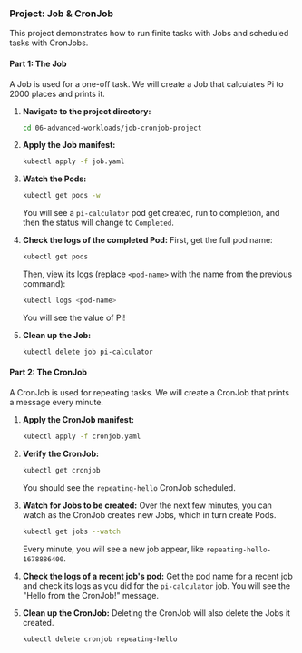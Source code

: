 ### Project: Job & CronJob

This project demonstrates how to run finite tasks with Jobs and scheduled tasks with CronJobs.

#### Part 1: The Job

A Job is used for a one-off task. We will create a Job that calculates Pi to 2000 places and prints it.

1.  **Navigate to the project directory:**
    ```bash
    cd 06-advanced-workloads/job-cronjob-project
    ```

2.  **Apply the Job manifest:**
    ```bash
    kubectl apply -f job.yaml
    ```

3.  **Watch the Pods:**
    ```bash
    kubectl get pods -w
    ```
    You will see a `pi-calculator` pod get created, run to completion, and then the status will change to `Completed`.

4.  **Check the logs of the completed Pod:**
    First, get the full pod name:
    ```bash
    kubectl get pods
    ```
    Then, view its logs (replace `<pod-name>` with the name from the previous command):
    ```bash
    kubectl logs <pod-name>
    ```
    You will see the value of Pi!

5.  **Clean up the Job:**
    ```bash
    kubectl delete job pi-calculator
    ```

#### Part 2: The CronJob

A CronJob is used for repeating tasks. We will create a CronJob that prints a message every minute.

1.  **Apply the CronJob manifest:**
    ```bash
    kubectl apply -f cronjob.yaml
    ```

2.  **Verify the CronJob:**
    ```bash
    kubectl get cronjob
    ```
    You should see the `repeating-hello` CronJob scheduled.

3.  **Watch for Jobs to be created:**
    Over the next few minutes, you can watch as the CronJob creates new Jobs, which in turn create Pods.
    ```bash
    kubectl get jobs --watch
    ```
    Every minute, you will see a new job appear, like `repeating-hello-1678886400`.

4.  **Check the logs of a recent job's pod:**
    Get the pod name for a recent job and check its logs as you did for the `pi-calculator` job. You will see the "Hello from the CronJob!" message.

5.  **Clean up the CronJob:**
    Deleting the CronJob will also delete the Jobs it created.
    ```bash
    kubectl delete cronjob repeating-hello
    ```
